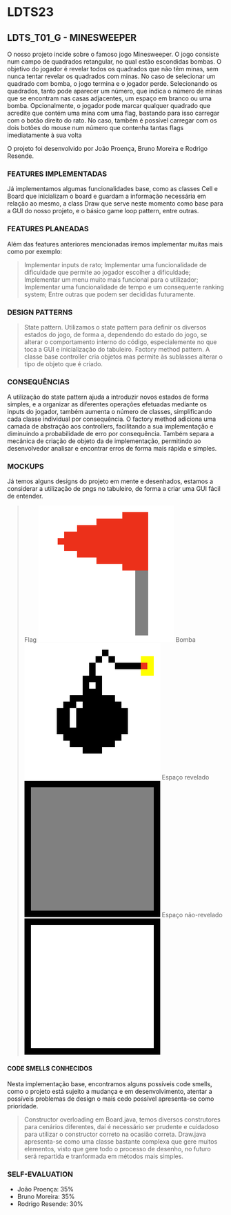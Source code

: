 # LDTS23

## LDTS_T01_G - MINESWEEPER

O nosso projeto incide sobre o famoso jogo Minesweeper. O jogo consiste num campo de quadrados retangular, no qual estão escondidas bombas. O objetivo do jogador é revelar todos os quadrados que não têm minas, sem nunca tentar revelar os quadrados com minas. No caso de selecionar um quadrado com bomba, o jogo termina e o jogador perde.
Selecionando os quadrados, tanto pode aparecer um número, que indica o número de minas que se encontram nas casas adjacentes, um espaço em branco ou uma bomba.
Opcionalmente, o jogador pode marcar qualquer quadrado que acredite que contém uma mina com uma flag, bastando para isso carregar com o botão direito do rato. No caso, também é possível carregar com os dois botões do mouse num número que contenha tantas flags imediatamente à sua volta

O projeto foi desenvolvido por João Proença, Bruno Moreira e Rodrigo Resende.

### FEATURES IMPLEMENTADAS

Já implementamos algumas funcionalidades base, como as classes Cell e Board que inicializam o board e guardam a informação necessária em relação ao mesmo, a class Draw que serve neste momento como base para a GUI do nosso projeto, e o básico game loop pattern, entre outras.

### FEATURES PLANEADAS

Além das features anteriores mencionadas iremos implementar muitas mais como por exemplo:
> Implementar inputs de rato;
> Implementar uma funcionalidade de dificuldade que permite ao jogador escolher a dificuldade;
> Implementar um menu muito mais funcional para o utilizador;
> Implementar uma funcionalidade de tempo e um consequente ranking system;
> Entre outras que podem ser decididas futuramente.

### DESIGN PATTERNS

>State pattern. Utilizamos o state pattern para definir os diversos estados do jogo, de forma a, dependendo do estado do jogo, se alterar o comportamento interno do código, especialemente no que toca a GUI e inicialização do tabuleiro.
>Factory method pattern. A classe base controller cria objetos mas permite às sublasses alterar o tipo de objeto que é criado.

### CONSEQUÊNCIAS

A utilização do state pattern ajuda a introduzir novos estados de forma simples, e a organizar as diferentes operações efetuadas mediante os inputs do jogador, também aumenta o número de classes, simplificando cada classe individual por consequência. O factory method adiciona uma camada de abstração aos controllers, facilitando a sua implementação e diminuindo a probabilidade de erro por consequência. Também separa a mecânica de criação de objeto da de implementação, permitindo ao desenvolvedor analisar e encontrar erros de forma mais rápida e simples.

### MOCKUPS

Já temos alguns designs do projeto em mente e desenhados, estamos a considerar a utilização de pngs no tabuleiro, de forma a criar uma GUI fácil de entender.


>Flag
![flag.png](flag.png)
>Bomba
![bomb.png](bomb.png)
>Espaço revelado
![art.png](art.png)
>Espaço não-revelado
![art(1).png](art(1).png)


#### CODE SMELLS CONHECIDOS

Nesta implementação base, encontramos alguns possíveis code smells, como o projeto está sujeito a mudança e em desenvolvimento, atentar a possíveis problemas de design o mais cedo possível apresenta-se como prioridade.
> Constructor overloading em Board.java, temos diversos construtores para cenários diferentes, daí é necessário ser prudente e cuidadoso para utilizar o constructor correto na ocasião correta.
> Draw.java apresenta-se como uma classe bastante complexa que gere muitos elementos, visto que gere todo o processo de desenho, no futuro será repartida e tranformada em métodos mais simples.

### SELF-EVALUATION

- João Proença: 35%
- Bruno Moreira: 35%
- Rodrigo Resende: 30%